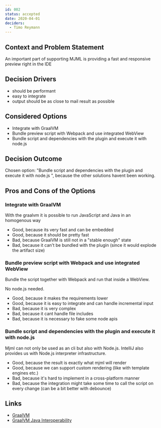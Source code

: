 ```yaml
---
id: 002
status: accepted
date: 2020-04-01
deciders:
  - Timo Reymann
---
```



## Context and Problem Statement

An important part of supporting MJML is providing a fast and responsive preview right in the IDE

## Decision Drivers

* should be performant
* easy to integrate
* output should be as close to mail result as possible

## Considered Options

* Integrate with GraalVM
* Bundle preview script with Webpack and use integrated WebView
* Bundle script and dependencies with the plugin and execute it with node.js

## Decision Outcome

Chosen option: "Bundle script and dependencies with the plugin and execute it with node.js
", because the other solutions havent been
working.

## Pros and Cons of the Options <!-- optional -->

### Integrate with GraalVM

With the graalvm it is possible to run JavaScript and Java in an homogenous way

* Good, because its very fast and can be embedded
* Good, because it should be pretty fast
* Bad, because GraalVM is still not in a "stable enough" state
* Bad, because it can't be bundled with the plugin (since it would explode the artifact size)

### Bundle preview script with Webpack and use integrated WebView

Bundle the script together with Webpack and run that inside a WebView.

No node.js needed.

* Good, because it makes the requirements lower
* Good, because it is easy to integrate and can handle incremental input
* Bad, because it is very complex
* Bad, because it cant handle file includes
* Bad, because it is necessary to fake some node apis

### Bundle script and dependencies with the plugin and execute it with node.js

Mjml can not only be used as an cli but also with Node.js. IntelliJ also provides us with Node.js interpreter
infrastructure.

* Good, because the result is exactly what mjml will render
* Good, because we can support custom rendering (like with template engines etc.)
* Bad, because it's hard to implement in a cross-platform manner
* Bad, because the integration might take some time to call the script on every change (can be a bit better with
  debounce)

## Links 

* [GraalVM](https://www.graalvm.org/)
* [GraalVM Java Interoperability](https://www.graalvm.org/reference-manual/js/JavaInteroperability/)